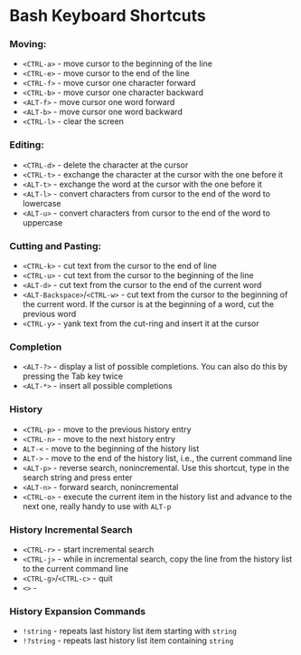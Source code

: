 # Bash Keyboard Shortcuts

### Moving:
- `<CTRL-a>` - move cursor to the beginning of the line
- `<CTRL-e>` - move cursor to the end of the line
- `<CTRL-f>` - move cursor one character forward
- `<CTRL-b>` - move cursor one character backward
- `<ALT-f>` - move cursor one word forward
- `<ALT-b>` - move cursor one word backward
- `<CTRL-l>` - clear the screen

### Editing:
- `<CTRL-d>` - delete the character at the cursor
- `<CTRL-t>` - exchange the character at the cursor with the one before it
- `<ALT-t>` - exchange the word at the cursor with the one before it
- `<ALT-l>` - convert characters from cursor to the end of the word to
   lowercase
- `<ALT-u>` - convert characters from cursor to the end of the word to
   uppercase

### Cutting and Pasting:

- `<CTRL-k>` - cut text from the cursor to the end of line
- `<CTRL-u>` - cut text from the cursor to the beginning of the line
- `<ALT-d>` - cut text from the cursor to the end of the current word
- `<ALT-Backspace>`/`<CTRL-w>` - cut text from the cursor to the beginning of
   the current word. If the cursor is at the beginning of a word, cut the
   previous word
- `<CTRL-y>` - yank text from the cut-ring and insert it at the cursor
   
### Completion 

- `<ALT-?>` - display a list of possible completions. You can
   also do this by pressing the Tab key twice
- `<ALT-*>` - insert all possible completions

### History

- `<CTRL-p>` - move to the previous history entry
- `<CTRL-n>` - move to the next history entry
- `ALT-<` - move to the beginning of the history list
- `ALT->` - move to the end of the history list, i.e., the current command line
- `<ALT-p>` - reverse search, nonincremental. Use this shortcut, type in the
  search string and press enter
- `<ALT-n>` - forward search, nonincremental
- `<CTRL-o>` - execute the current item in the history list and advance to the
  next one, really handy to use with `ALT-p`

### History Incremental Search

- `<CTRL-r>` - start incremental search
- `<CTRL-j>` - while in incremental search, copy the line from the history list
  to the current command line
- `<CTRL-g>`/`<CTRL-c>` - quit
- `<>` - 

### History Expansion Commands

- `!string` - repeats last history list item starting with `string`
- `!?string` - repeats last history list item containing `string`
